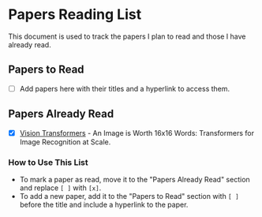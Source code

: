 # Papers Reading List

This document is used to track the papers I plan to read and those I have already read.

## Papers to Read

- [ ] Add papers here with their titles and a hyperlink to access them.

## Papers Already Read

- [x] [Vision Transformers](https://arxiv.org/abs/2010.11929) - An Image is Worth 16x16 Words: Transformers for Image Recognition at Scale.

### How to Use This List

- To mark a paper as read, move it to the "Papers Already Read" section and replace `[ ]` with `[x]`.
- To add a new paper, add it to the "Papers to Read" section with `[ ]` before the title and include a hyperlink to the paper.

